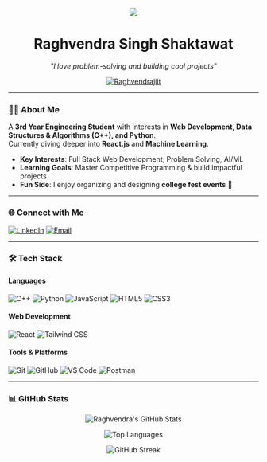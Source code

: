 <p align="center">
  <img src="https://capsule-render.vercel.app/api?type=wave&color=auto&height=200&section=header&text=Namaste!&fontSize=90&fontAlign=50" />
</p>

<h1 align="center">Raghvendra Singh Shaktawat</h1>
<p align="center"><i>"I love problem-solving and building cool projects"</i></p>

<p align="center">
  <a href="https://github.com/Raghvendrajiit">
    <img src="https://komarev.com/ghpvc/?username=Raghvendrajiit&label=Profile%20Views&color=0e75b6&style=flat-square" alt="Raghvendrajiit" />
  </a>
</p>

---

### 👨‍💻 About Me  

A **3rd Year Engineering Student** with interests in **Web Development, Data Structures & Algorithms (C++), and Python**.  
Currently diving deeper into **React.js** and **Machine Learning**.  

-   **Key Interests**: Full Stack Web Development, Problem Solving, AI/ML  
-   **Learning Goals**: Master Competitive Programming & build impactful projects  
-   **Fun Side**: I enjoy organizing and designing **college fest events** 🎉  

---

### 🌐 Connect with Me  

<p align="left">
  <a href="https://linkedin.com/in/YOUR_LINKEDIN" target="_blank"><img alt="LinkedIn" src="https://img.shields.io/badge/LinkedIn-0077B5?style=for-the-badge&logo=linkedin&logoColor=white" /></a>
  <a href="mailto:YOUR_EMAIL@gmail.com"><img alt="Email" src="https://img.shields.io/badge/Gmail-D14836?style=for-the-badge&logo=gmail&logoColor=white" /></a>
</p>

---

### 🛠️ Tech Stack  

#### Languages  
<p>
    <img src="https://img.shields.io/badge/C++-00599C?style=for-the-badge&logo=c%2B%2B&logoColor=white" alt="C++" />
    <img src="https://img.shields.io/badge/Python-3776AB?style=for-the-badge&logo=python&logoColor=white" alt="Python" />
    <img src="https://img.shields.io/badge/JavaScript-F7DF1E?style=for-the-badge&logo=javascript&logoColor=black" alt="JavaScript" />
    <img src="https://img.shields.io/badge/HTML5-E34F26?style=for-the-badge&logo=html5&logoColor=white" alt="HTML5" />
    <img src="https://img.shields.io/badge/CSS3-1572B6?style=for-the-badge&logo=css3&logoColor=white" alt="CSS3" />
</p>

#### Web Development  
<p>
    <img src="https://img.shields.io/badge/React-20232A?style=for-the-badge&logo=react&logoColor=61DAFB" alt="React" />
    <img src="https://img.shields.io/badge/TailwindCSS-38B2AC?style=for-the-badge&logo=tailwind-css&logoColor=white" alt="Tailwind CSS" />
</p>

#### Tools & Platforms  
<p>
    <img src="https://img.shields.io/badge/Git-F05033?style=for-the-badge&logo=git&logoColor=white" alt="Git" />
    <img src="https://img.shields.io/badge/GitHub-181717?style=for-the-badge&logo=github&logoColor=white" alt="GitHub" />
    <img src="https://img.shields.io/badge/VS_Code-007ACC?style=for-the-badge&logo=visual-studio-code&logoColor=white" alt="VS Code" />
    <img src="https://img.shields.io/badge/Postman-FF6C37?style=for-the-badge&logo=postman&logoColor=white" alt="Postman" />
</p>

---

### 📊 GitHub Stats  

<p align="center">
  <img src="https://github-readme-stats.vercel.app/api?username=Raghvendrajiit&show_icons=true&theme=tokyonight" alt="Raghvendra's GitHub Stats" />
</p>

<p align="center">
  <img src="https://github-readme-stats.vercel.app/api/top-langs/?username=Raghvendrajiit&layout=compact&theme=tokyonight" alt="Top Languages" />
</p>

<p align="center">
  <img src="https://github-readme-streak-stats.herokuapp.com/?user=Raghvendrajiit&theme=tokyonight" alt="GitHub Streak" />
</p>
